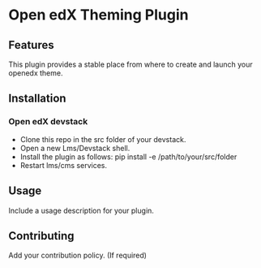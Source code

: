 # Open edX Theming Plugin

## Features


This plugin provides a stable place from where to create and launch your openedx theme.


## Installation

### Open edX devstack

- Clone this repo in the src folder of your devstack.
- Open a new Lms/Devstack shell.
- Install the plugin as follows: pip install -e /path/to/your/src/folder
- Restart lms/cms services.

## Usage

Include a usage description for your plugin.

## Contributing

Add your contribution policy. (If required)
